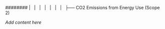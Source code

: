######## |   |   |   |   |   |   |   ├── CO2 Emissions from Energy Use (Scope 2)

*Add content here*